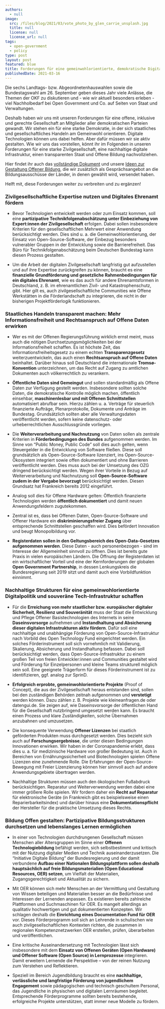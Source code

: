 ```yaml
---
authors:
  - null
image:
  src: /files/blog/2021/03/vote_photo_by_glen_carrie_unsplash.jpg
  title: null
  license: null
  license_url: null
tags:
  - open-government
  - policy
type: post
layout: post
featured: blue
title: Forderungen für eine gemeinwohlorientierte, demokratische Digitalpolitik
publishedDate: 2021-03-16
---
```


Die sechs Landtags- bzw. Abgeordnetenhauswahlen sowie die Bundestagswahl am 26. September geben dieses Jahr viele Anlässe, die Themen der OKF zu diskutieren und - wie wir aktuell besonders erleben - viel Nachholbedarf bei Open Government und Co. auf Seiten von Staat und Verwaltungen.

Deshalb haben wir uns mit unseren Forderungen für eine offene, inklusive und gerechte Gesellschaft an Mitglieder aller demokratischen Parteien gewandt. Wir stehen ein für eine starke Demokratie, in der sich staatliches und gesellschaftliches Handeln am Gemeinwohl orientieren. Digitale Technologien können uns dabei helfen. Aber dafür müssen wir sie aktiv gestalten. Wie wir uns das vorstellen, könnt ihr im Folgenden in unseren Forderungen für eine starke Zivilgesellschaft, eine nachhaltige digitale Infrastruktur, einen transparenten Staat und Offene Bildung nachvollziehen.

Hier findet ihr auch das [vollständige Dokument](https://raw.githubusercontent.com/okfde/okfn.de/main/static/files/blog/2021/03/210311_OKF_digitalpolForderungen.pdf) und unsere [Ideen zur Gestaltung Offener Bildung](https://raw.githubusercontent.com/okfde/okfn.de/main/static/files/blog/2021/03/210311_OKF_Extrablatt%20Bildung.pdf), die wir zusätzlich als Gesprächsangebot an die Bildungsausschüsse der Länder, in denen gewählt wird, versendet haben.

Helft mit, diese Forderungen weiter zu verbreiten und zu ergänzen!

### Zivilgesellschaftliche Expertise nutzen und Digitales Ehrenamt fördern

- Bevor Technologien entwickelt werden oder zum Einsatz kommen, soll eine **partizipative Technikfolgenabschätzung unter Einbeziehung von Expert:innen der Zivilgesellschaft** erfolgen. Dabei sollen insbesondere Kriterien für den gesellschaftlichen Mehrwert einer Anwendung berücksichtigt werden. Dies sind u. a. die Gemeinwohlorientierung, der Einsatz von Open-Source-Software, der Einbezug besonders vulnerabler Gruppen in der Entwicklung sowie die Barrierefreiheit. Das Büro für Technikfolgenabschätzung beim Deutschen Bundestag kann diesen Prozess gestalten.

- Um die Arbeit der digitalen Zivilgesellschaft langfristig gut aufzustellen und auf ihre Expertise zurückgreifen zu können, braucht es eine **finanzielle Grundförderung und gesetzliche Rahmenbedingungen für ein digitales Ehrenamt**, wie es das auch für andere Ehrenamtsformen in Deutschland, z. B. im ehrenamtlichen Zivil- und Katastrophenschutz, gibt. Hier gilt es, auch zivilgesellschaftliche Communities wie Offene Werkstätten in die Förderlandschaft zu integrieren, die nicht in der bisherigen Projektförderlogik funktionieren.

### Staatliches Handeln transparent machen: Mehr Informationsfreiheit und Rechtsanspruch auf Offene Daten erwirken

- Wer es mit der Offenen Regierungsführung wirklich ernst meint, muss auch die nötigen Durchsetzungsmöglichkeiten bei der Informationsfreiheit schaffen. Es ist höchste Zeit, das Informationsfreiheitsgesetz zu einem echten **Transparenzgesetz** weiterzuentwickeln, das auch einen **Rechtsanspruch auf Offene Daten** beinhaltet. Darüber hinaus soll Deutschland die internationale **Tromsø-Konvention** unterzeichnen, um das Recht auf Zugang zu amtlichen Dokumenten auch völkerrechtlich zu verankern.

- **Öffentliche Daten sind Gemeingut** und sollen standardmäßig als Offene Daten zur Verfügung gestellt werden. Insbesondere sollten solche Daten, die demokratische Kontrolle möglich machen, öffentlich einsehbar, **maschinenlesbar und mit Offenen Schnittstellen** automatisiert abrufbar sein. Hierzu zählen u. a. Verträge für steuerlich finanzierte Aufträge, Plenarprotokolle, Dokumente und Anträge im Bundestag. Grundsätzlich sollten aber alle Verwaltungsdaten veröffentlicht werden, sofern keine datenschutz- oder urheberrechtlichen Ausschlussgründe vorliegen.

- Die **Weiterverarbeitung und Nachnutzung** von Daten sollen als zentrale Kriterien in **Förderbedingungen des Bundes** aufgenommen werden. Im Sinne von “Public Money, Public Code” soll dies auch gelten, wenn Steuergelder in die Entwicklung von Software fließen. Diese soll grundsätzlich als Open-Source-Software lizenziert, ins Open-Source-Ökosystem integriert sowie offen dokumentiert und ohne Barrieren veröffentlicht werden. Dies muss auch bei der Umsetzung des OZG dringend berücksichtigt werden. Wegen ihrer Vorteile in Bezug auf Weiterverarbeitung und Nachnutzung soll **Open-Source-Software zudem in der Vergabe bevorzugt** berücksichtigt werden. Diesen Grundsatz hat Frankreich bereits 2012 eingeführt.

- Analog soll dies für Offene Hardware gelten: Öffentlich finanzierte Technologien werden **öffentlich dokumentiert** und damit neuen Anwendungsfeldern zugutekommen.

- Zentral ist es, dass bei Offenen Daten, Open-Source-Software und Offener Hardware ein **diskriminierungsfreier Zugang** über entsprechende Schnittstellen geschaffen wird. Dies befördert Innovation und beugt Monopolbildung vor.

- **Registerdaten sollen in den Geltungsbereich des Open-Data-Gesetzes aufgenommen werden**. Diese Daten - auch personenbezogen - sind im Interesse der Allgemeinheit sinnvoll zu öffnen. Dies ist bereits gute Praxis in vielen europäischen Ländern. Die Öffnung der Registerdaten ist ein wirtschaftlicher Vorteil und eine der Kernforderungen der globalen **Open Government Partnership**, in dessen Lenkungskreis die Bundesregierung seit 2019 sitzt und damit auch eine Vorbildfunktion einnimmt.

### Nachhaltige Strukturen für eine gemeinwohlorientierte Digitalpolitik und souveräne Tech-Infrastruktur schaffen

- Für die **Erreichung von mehr staatlicher bzw. europäischer digitaler Sicherheit, Resilienz und Souveränität** muss der Staat die Entwicklung und Pflege Offener Basistechnologien des Internets in seine **Daseinsvorsorge** aufnehmen und **Instandhaltung und Absicherung dieser digitalen Infrastrukturen aktiv fördern**. Dafür soll eine nachhaltige und unabhängige Förderung von Open-Source-Infrastruktur nach Vorbild des Open Technology Fund eingerichtet werden. Ein solches Förderinstrument soll sich vornehmlich mit Validierung, Skalierung, Absicherung und Instandhaltung befassen. Dabei soll berücksichtigt werden, dass Open-Source-Infrastruktur zu einem großen Teil von freien Entwickler:innen und Communities gestaltet wird und Förderung für Einzelpersonen und kleine Teams strukturell möglich sein soll. Eine geeignete Trägerform für dieses Förderinstrument ist zu identifizieren, ggf. analog zur SprinD.

- **Erfolgreich erprobte, gemeinwohlorientierte Projekte** (Proof of Concept), die aus der Zivilgesellschaft heraus entstanden sind, sollen bei den zuständigen Behörden zeitnah aufgenommen und **verstetigt** werden können. Dazu zählen z. B. Projekte wie kleineanfragen.de oder datengui.de. Sie zeigen auf, wie Daseinsvorsorge der öffentlichen Hand für die Gesellschaft nutzbringend umgesetzt werden kann. Es braucht einen Prozess und klare Zuständigkeiten, solche Übernahmen anzubahnen und umzusetzen.

- Die konsequente Verwendung **Offener Lizenzen** bei staatlich geförderten Produkten muss durchgesetzt werden. Dies bezieht sich auch auf **Forschungsergebnisse**, die unter diesen Bedingungen Innovationen erwirken. Wir haben in der Coronapandemie erlebt, dass dies u. a. für medizinische Hardware von großer Bedeutung ist. Auch in Bereichen von Ernährungssicherheit und Biotechnologien spielen Offene Lizenzen eine zunehmende Rolle. Die Erfahrungen der Open-Source-Bewegung mit Freier Lizenzierung können hier sinnvoll auch auf andere Anwendungsgebiete übertragen werden.

- Nachhaltige Strukturen müssen auch den ökologischen Fußabdruck berücksichtigen. Reparatur und Weiterverwendung werden dabei eine immer größere Rolle spielen. Wir fordern daher ein **Recht auf Reparatur** für elektronische Geräte (in Frankreich gibt es beispielsweise einen Reparierbarkeitsindex) und darüber hinaus eine **Dokumentationspflicht** der Hersteller für die praktische Umsetzung dieses Rechts.

### Bildung Offen gestalten: Partizipative Bildungsstrukturen durchsetzen und lebenslanges Lernen ermöglichen

- In einer von Technologien durchdrungenen Gesellschaft müssen Menschen aller Altersgruppen im Sinne einer **Offenen Technologiebildung** befähigt werden, sich selbstbestimmt und kritisch mit der Nutzung digitaler Medien und Technik auseinanderzusetzen. Die “Initiative Digitale Bildung” der Bundesregierung und der damit verbundene **Aufbau einer Nationalen Bildungsplattform sollen deshalb hauptsächlich auf freie Bildungsmaterialien (Open Educational Resources, OER) setzen**, um Vielfalt der Materialien, Zugangsgerechtigkeit und Aktualität zu sichern.

- Mit OER können sich mehr Menschen an der Vermittlung und Gestaltung von Wissen beteiligen und Materialien besser an die Bedürfnisse und Interessen der Lernenden anpassen. Es existieren bereits zahlreiche Plattformen und Suchmaschinen für OER. Es mangelt allerdings an qualitativ hochwertigen und gut dokumentierten Konzepten. Wir schlagen deshalb die **Einrichtung eines Documentation Fund für OER** vor. Dieses Förderprogramm soll sich an Lehrende in schulischen wie auch zivilgesellschaftlichen Kontexten richten, die zusammen in regionalen Kompetenznetzwerken OER erstellen, prüfen, überarbeiten und veröffentlichen.

- Eine kritische Auseinandersetzung mit Technologien lässt sich insbesondere mit dem **Einsatz von Offenen Geräten (Open Hardware) und Offener Software (Open Source) in Lernprozesse** integrieren. Damit erweitern Lernende die Perspektive – von der reinen Nutzung zum Verstehen und Reflektieren.

- Speziell im Bereich Jugendbildung braucht es eine **nachhaltige, verlässliche und langfristige Förderung von jugendlichem Engagement** sowie pädagogischen und technisch geschultem Personal, das Jugendliche in physischen und digitalen Lernräumen begleitet. Entsprechende Förderprogramme sollten bereits bestehende, erfolgreiche Projekte unterstützen, statt immer neue Modelle zu fördern.
